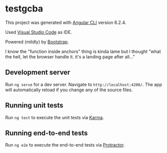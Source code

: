 # testgcba

This project was generated with [Angular CLI](https://github.com/angular/angular-cli) version 6.2.4.

Used [Visual Studio Code](https://code.visualstudio.com/) as IDE.

Powered (mildly) by [Bootstrap](https://getbootstrap.com/).

I know the "function inside anchors" thing is kinda lame but I thought "what the hell, let the browser handle it. it's a landing page after all..."



## Development server

Run `ng serve` for a dev server. Navigate to `http://localhost:4200/`. The app will automatically reload if you change any of the source files.

## Running unit tests

Run `ng test` to execute the unit tests via [Karma](https://karma-runner.github.io).

## Running end-to-end tests

Run `ng e2e` to execute the end-to-end tests via [Protractor](http://www.protractortest.org/).
